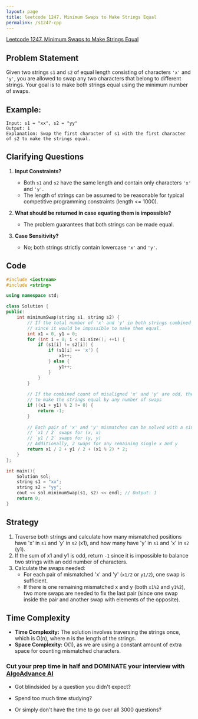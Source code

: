 ```yaml
---
layout: page
title: leetcode 1247. Minimum Swaps to Make Strings Equal
permalink: /s1247-cpp
---
```

[Leetcode 1247. Minimum Swaps to Make Strings Equal](https://algoadvance.github.io/algoadvance/l1247)
## Problem Statement

Given two strings `s1` and `s2` of equal length consisting of characters `'x'` and `'y'`, you are allowed to swap any two characters that belong to different strings. Your goal is to make both strings equal using the minimum number of swaps.

## Example:
```
Input: s1 = "xx", s2 = "yy"
Output: 1
Explanation: Swap the first character of s1 with the first character of s2 to make the strings equal.
```

## Clarifying Questions

1. **Input Constraints?**
   - Both `s1` and `s2` have the same length and contain only characters `'x'` and `'y'`.
   - The length of strings can be assumed to be reasonable for typical competitive programming constraints (length <= 1000).

2. **What should be returned in case equating them is impossible?**
   - The problem guarantees that both strings can be made equal.

3. **Case Sensitivity?**
   - No; both strings strictly contain lowercase `'x'` and `'y'`.

## Code

```cpp
#include <iostream>
#include <string>

using namespace std;

class Solution {
public:
    int minimumSwap(string s1, string s2) {
        // If the total number of 'x' and 'y' in both strings combined is odd, return -1 
        // since it would be impossible to make them equal.
        int x1 = 0, y1 = 0;
        for (int i = 0; i < s1.size(); ++i) {
            if (s1[i] != s2[i]) {
                if (s1[i] == 'x') {
                    x1++;
                } else {
                    y1++;
                }
            }
        }
        
        // If the combined count of misaligned 'x' and 'y' are odd, then it is impossible
        // to make the strings equal by any number of swaps
        if ((x1 + y1) % 2 != 0) {
            return -1;
        }
        
        // Each pair of 'x' and 'y' mismatches can be solved with a single swap
        // `x1 / 2` swaps for (x, x)
        // `y1 / 2` swaps for (y, y)
        // Additionally, 2 swaps for any remaining single x and y
        return x1 / 2 + y1 / 2 + (x1 % 2) * 2;
    }
};

int main(){
    Solution sol;
    string s1 = "xx";
    string s2 = "yy";
    cout << sol.minimumSwap(s1, s2) << endl; // Output: 1
    return 0;
}
```

## Strategy

1. Traverse both strings and calculate how many mismatched positions have 'x' in `s1` and 'y' in `s2` (x1), and how many have 'y' in `s1` and 'x' in `s2` (y1).
2. If the sum of x1 and y1 is odd, return `-1` since it is impossible to balance two strings with an odd number of characters.
3. Calculate the swaps needed:
   - For each pair of mismatched 'x' and 'y' (`x1/2` or `y1/2`), one swap is sufficient.
   - If there is one remaining mismatched x and y (both `x1%2` and `y1%2`), two more swaps are needed to fix the last pair (since one swap inside the pair and another swap with elements of the opposite).

## Time Complexity

- **Time Complexity:** The solution involves traversing the strings once, which is O(n), where n is the length of the strings.
- **Space Complexity:** O(1), as we are using a constant amount of extra space for counting mismatched characters.


### Cut your prep time in half and DOMINATE your interview with [AlgoAdvance AI](https://algoAdvance.com)

- Got blindsided by a question you didn't expect?

- Spend too much time studying?

- Or simply don't have the time to go over all 3000 questions?

